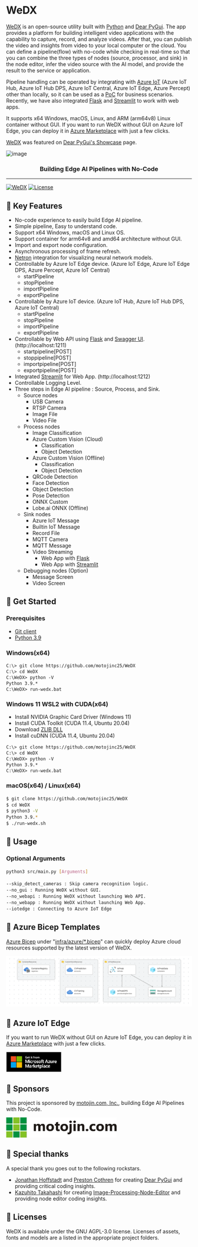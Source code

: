 # WeDX

[WeDX](https://github.com/motojinc25/WeDX/) is an open-source utility built with [Python](https://www.python.org/) and [Dear PyGui](https://github.com/hoffstadt/DearPyGui). The app provides a platform for building intelligent video applications with the capability to capture, record, and analyze videos. After that, you can publish the video and insights from video to your local computer or the cloud. You can define a pipeline(flow) with no-code while checking in real-time so that you can combine the three types of nodes (source, processor, and sink) in the node editor, infer the video source with the AI model, and provide the result to the service or application. 

Pipeline handling can be operated by integrating with [Azure IoT](https://azure.microsoft.com/en-us/solutions/iot/) (Azure IoT Hub, Azure IoT Hub DPS, Azure IoT Central, Azure IoT Edge, Azure Percept) other than locally, so it can be used as a [PoC](https://en.wikipedia.org/wiki/Proof_of_concept) for business scenarios. Recently, we have also integrated [Flask](https://flask.palletsprojects.com/) and [Streamlit](https://streamlit.io/) to work with web apps.

It supports x64 Windows, macOS, Linux, and ARM (arm64v8) Linux container without GUI. If you want to run WeDX without GUI on Azure IoT Edge, you can deploy it in [Azure Marketplace](https://azuremarketplace.microsoft.com/en-us/marketplace/apps/1604376875527.wedx-aziotedge) with just a few clicks.

[WeDX](https://github.com/motojinc25/WeDX/) was featured on [Dear PyGui's Showcase](https://github.com/hoffstadt/DearPyGui/wiki/Dear-PyGui-Showcase#wedx) page.

![image](docs/assets/images/wedx_0.10.0.gif)

<div align="center">

### Building Edge AI Pipelines with No-Code

</div>

----

[![WeDX](https://img.shields.io/badge/WeDX-0.16.0-brightgreen)](https://github.com/motojinc25/WeDX/releases/tag/wedx-0.16.0)
[![License](https://img.shields.io/badge/license-AGPL--3.0-blue)](https://www.gnu.org/licenses/agpl-3.0.html)


## 📌 Key Features

- No-code experience to easily build Edge AI pipeline.
- Simple pipeline, Easy to understand code.
- Support x64 Windows, macOS and Linux OS.
- Support container for arm64v8 and amd64 architecture without GUI.
- Import and export node configuration.
- Asynchronous processing of frame refresh.
- [Netron](https://github.com/lutzroeder/netron) integration for visualizing neural network models.
- Controllable by Azure IoT Edge device. (Azure IoT Edge, Azure IoT Edge DPS, Azure Percept, Azure IoT Central)
  - startPipeline
  - stopPipeline
  - importPipeline
  - exportPipeline
- Controllable by Azure IoT device. (Azure IoT Hub, Azure IoT Hub DPS, Azure IoT Central)
  - startPipeline
  - stopPipeline
  - importPipeline
  - exportPipeline
- Controllable by Web API using [Flask](https://flask.palletsprojects.com/) and [Swagger UI](https://swagger.io/tools/swagger-ui/). (http://localhost:1211)
  - startpipeline[POST]
  - stoppipeline[POST]
  - importpipeline[POST]
  - exportpipeline[POST]
- Integrated [Streamlit](https://streamlit.io/) for Web App. (http://localhost:1212)
- Controllable Logging Level.
- Three steps in Edge AI pipeline : Source, Process, and Sink.
  - Source nodes
    - USB Camera
    - RTSP Camera
    - Image File
    - Video File
  - Process nodes
    - Image Classification
    - Azure Custom Vision (Cloud)
      - Classification
      - Object Detection
    - Azure Custom Vision (Offline)
      - Classification
      - Object Detection
    - QRCode Detection
    - Face Detection
    - Object Detection
    - Pose Detection
    - ONNX Custom
    - Lobe.ai ONNX (Offline)
  - Sink nodes
    - Azure IoT Message
    - Builtin IoT Message
    - Record File
    - MQTT Camera
    - MQTT Message
    - Video Streaming
      - Web App with [Flask](https://flask.palletsprojects.com/)
      - Web App with [Streamlit](https://streamlit.io/)
  - Debugging nodes (Option)
    - Message Screen
    - Video Screen


## 📌 Get Started

### Prerequisites

- [Git client](https://git-scm.com/downloads/)
- [Python 3.9](https://www.python.org/downloads/)

### Windows(x64)

```
C:\> git clone https://github.com/motojinc25/WeDX
C:\> cd WeDX
C:\WeDX> python -V
Python 3.9.*
C:\WeDX> run-wedx.bat
```

### Windows 11 WSL2 with CUDA(x64)

- Install NVIDIA Graphic Card Driver (Windows 11)
- Install CUDA Toolkit (CUDA 11.4, Ubuntu 20.04)
- Download [ZLIB DLL](https://www.dll-files.com/zlib.dll.html)
- Install cuDNN (CUDA 11.4, Ubuntu 20.04)

```
C:\> git clone https://github.com/motojinc25/WeDX
C:\> cd WeDX
C:\WeDX> python -V
Python 3.9.*
C:\WeDX> run-wedx.bat
```

### macOS(x64) / Linux(x64)

```bash
$ git clone https://github.com/motojinc25/WeDX
$ cd WeDX
$ python3 -V
Python 3.9.*
$ ./run-wedx.sh
```


## 📌 Usage

### Optional Arguments

```bash
python3 src/main.py [Arguments]

--skip_detect_cameras : Skip camera recognition logic.
--no_gui : Running WeDX without GUI.
--no_webapi : Running WeDX without launching Web API.
--no_webapp : Running WeDX without launching Web App.
--iotedge : Connecting to Azure IoT Edge
```


## 📌 Azure Bicep Templates

[Azure Bicep](https://docs.microsoft.com/en-us/azure/azure-resource-manager/bicep/overview) under "[infra/azure/*.bicep](./infra/azure/README.md)" can quickly deploy Azure cloud resources supported by the latest version of WeDX.

![image](./docs/assets/images/azure_0.13.0.png)


## 📌 Azure IoT Edge

If you want to run WeDX without GUI on Azure IoT Edge, you can deploy it in [Azure Marketplace](https://azuremarketplace.microsoft.com/en-us/marketplace/apps/1604376875527.wedx-aziotedge) with just a few clicks.

[![Azure_Marketplace](./docs/assets/images/azure_marketplace.png)](https://azuremarketplace.microsoft.com/en-us/marketplace/apps/1604376875527.wedx-aziotedge)


## 📌 Sponsors

This project is sponsored by [motojin.com, Inc.](https://motojin.com), building Edge AI Pipelines with No-Code.

[![motojin.com, Inc.](./docs/assets/images/motojin_company.png)](https://motojin.com)


## 📌 Special thanks

A special thank you goes out to the following rockstars.

- [Jonathan Hoffstadt](https://github.com/hoffstadt) and [Preston Cothren](https://github.com/Pcothren) for creating [Dear PyGui](https://github.com/hoffstadt/DearPyGui/) and providing critical coding insights.
- [Kazuhito Takahashi](https://github.com/Kazuhito00) for creating [Image-Processing-Node-Editor](https://github.com/Kazuhito00/Image-Processing-Node-Editor) and providing node editor coding insights.


## 📌 Licenses

WeDX is available under the GNU AGPL-3.0 license. Licenses of assets, fonts and models are a listed in the appropriate project folders.
